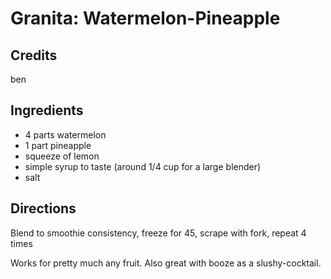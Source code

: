 # Granita: Watermelon-Pineapple

## Credits

ben

## Ingredients

- 4 parts watermelon
- 1 part pineapple
- squeeze of lemon
- simple syrup to taste (around 1/4 cup for a large blender)
- salt

## Directions

Blend to smoothie consistency, freeze for 45, scrape with fork, repeat 4 times

Works for pretty much any fruit. Also great with booze as a slushy-cocktail.
